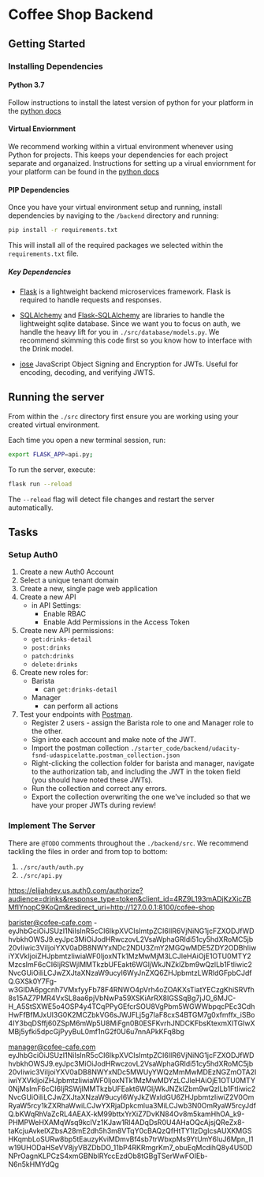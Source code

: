 # Coffee Shop Backend

## Getting Started

### Installing Dependencies

#### Python 3.7

Follow instructions to install the latest version of python for your platform in the [python docs](https://docs.python.org/3/using/unix.html#getting-and-installing-the-latest-version-of-python)

#### Virtual Enviornment

We recommend working within a virtual environment whenever using Python for projects. This keeps your dependencies for each project separate and organaized. Instructions for setting up a virual enviornment for your platform can be found in the [python docs](https://packaging.python.org/guides/installing-using-pip-and-virtual-environments/)

#### PIP Dependencies

Once you have your virtual environment setup and running, install dependencies by naviging to the `/backend` directory and running:

```bash
pip install -r requirements.txt
```

This will install all of the required packages we selected within the `requirements.txt` file.

##### Key Dependencies

- [Flask](http://flask.pocoo.org/)  is a lightweight backend microservices framework. Flask is required to handle requests and responses.

- [SQLAlchemy](https://www.sqlalchemy.org/) and [Flask-SQLAlchemy](https://flask-sqlalchemy.palletsprojects.com/en/2.x/) are libraries to handle the lightweight sqlite database. Since we want you to focus on auth, we handle the heavy lift for you in `./src/database/models.py`. We recommend skimming this code first so you know how to interface with the Drink model.

- [jose](https://python-jose.readthedocs.io/en/latest/) JavaScript Object Signing and Encryption for JWTs. Useful for encoding, decoding, and verifying JWTS.

## Running the server

From within the `./src` directory first ensure you are working using your created virtual environment.

Each time you open a new terminal session, run:

```bash
export FLASK_APP=api.py;
```

To run the server, execute:

```bash
flask run --reload
```

The `--reload` flag will detect file changes and restart the server automatically.

## Tasks

### Setup Auth0

1. Create a new Auth0 Account
2. Select a unique tenant domain
3. Create a new, single page web application
4. Create a new API
    - in API Settings:
        - Enable RBAC
        - Enable Add Permissions in the Access Token
5. Create new API permissions:
    - `get:drinks-detail`
    - `post:drinks`
    - `patch:drinks`
    - `delete:drinks`
6. Create new roles for:
    - Barista
        - can `get:drinks-detail`
    - Manager
        - can perform all actions
7. Test your endpoints with [Postman](https://getpostman.com). 
    - Register 2 users - assign the Barista role to one and Manager role to the other.
    - Sign into each account and make note of the JWT.
    - Import the postman collection `./starter_code/backend/udacity-fsnd-udaspicelatte.postman_collection.json`
    - Right-clicking the collection folder for barista and manager, navigate to the authorization tab, and including the JWT in the token field (you should have noted these JWTs). 
    - Run the collection and correct any errors.
    - Export the collection overwriting the one we've included so that we have your proper JWTs during review!

### Implement The Server

There are `@TODO` comments throughout the `./backend/src`. We recommend tackling the files in order and from top to bottom:

1. `./src/auth/auth.py`
2. `./src/api.py`

https://elijahdev.us.auth0.com/authorize?audience=drinks&response_type=token&client_id=4RZ9L193mADjKzXicZBMfIYnopC9KoQm&redirect_uri=http://127.0.0.1:8100/cofee-shop

barister@cofee-cafe.com - 
eyJhbGciOiJSUzI1NiIsInR5cCI6IkpXVCIsImtpZCI6IlR6VjNiNG1jcFZXODJfWDhvbkhOWSJ9.eyJpc3MiOiJodHRwczovL2VsaWphaGRldi51cy5hdXRoMC5jb20vIiwic3ViIjoiYXV0aDB8NWYxNDc2NDU3ZmY2MGQwMDE5ZDY2ODBhIiwiYXVkIjoiZHJpbmtzIiwiaWF0IjoxNTk1MzMwMjM3LCJleHAiOjE1OTU0MTY2MzcsImF6cCI6IjRSWjlMMTkzbUFEakt6WGljWkJNZklZbm9wQzlLb1FtIiwic2NvcGUiOiIiLCJwZXJtaXNzaW9ucyI6WyJnZXQ6ZHJpbmtzLWRldGFpbCJdfQ.GXSk0Y7Fg-w3GlDA6pgcnh7VMxfyyFb78F4RNWO4pVrh4oZOAKXsTiatYECzgKhiSRVfh8s15AZ7PMR4VxSL8aa6pjVbNwPa59XSKiArRX8IGSSqBg7jJO_6MJC-H_A5StSXWE5o4OSP4y4TCqPPyGEfcrSOU8VgPbm5WGWWbpqcPEc3CdhHwFfBfMJxUl3G0K2MCZbkVG6sJWJFLj5g7IaF8cxS4BTGM7g0xfmffx_iSBo4IY3bqDSffj60ZSpM6mWp5U8MiFgn0B0ESFKvrhJNDCKFbsKtexmXlTGIwXMBj5yfki5dpcGjPyyBuL0mf1nG2f0U6u7nnAPkKFq8bg

manager@cofee-cafe.com
eyJhbGciOiJSUzI1NiIsInR5cCI6IkpXVCIsImtpZCI6IlR6VjNiNG1jcFZXODJfWDhvbkhOWSJ9.eyJpc3MiOiJodHRwczovL2VsaWphaGRldi51cy5hdXRoMC5jb20vIiwic3ViIjoiYXV0aDB8NWYxNDc5MWUyYWQzMmMwMDEzNGZmOTA2IiwiYXVkIjoiZHJpbmtzIiwiaWF0IjoxNTk1MzMwMDYzLCJleHAiOjE1OTU0MTY0NjMsImF6cCI6IjRSWjlMMTkzbUFEakt6WGljWkJNZklZbm9wQzlLb1FtIiwic2NvcGUiOiIiLCJwZXJtaXNzaW9ucyI6WyJkZWxldGU6ZHJpbmtzIiwiZ2V0OmRyaW5rcy1kZXRhaWwiLCJwYXRjaDpkcmlua3MiLCJwb3N0OmRyaW5rcyJdfQ.bKWqRhVaZcRL4AEAX-kM99bttxYrXiZ7DvKN84Ov8m5kamHhOA_k9-PHMPWeHXAMqWsq9kcIVz1KJaw1Rl4ADqDsR0U4AHaOQcAjsjQReZx8-taKcjuAvkelXZbsA28mE2dh5h3m8VTqY0cBAQzQfHtTY1lzDgIcsAUXKMGSHKqmbLoSURw8bp5tEauzyKviMDmvBf4sb7trWbxpMs9YtUmY6luJ6Mpn_I1w19UHODaHSeVV8jyVBZDbDO_11bP4RKRmgrKm7_obuEqMcdihQ8y4U50DNPrOagnKLPCzS4xmGBNblRYccEzdOb8tGBgTSerWwFOIEb-N6n5kHMYdQg
